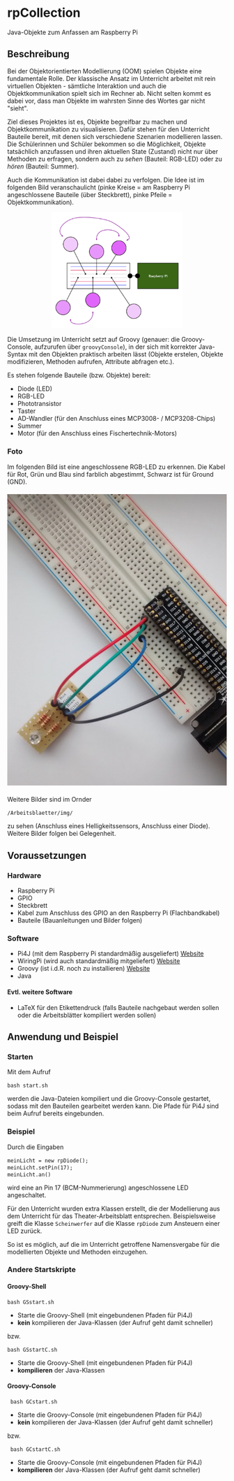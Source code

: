 # rpCollection
Java-Objekte zum Anfassen am Raspberry Pi

## Beschreibung
Bei der Objektorientierten Modellierung (OOM) spielen Objekte eine fundamentale Rolle. Der klassische Ansatz im Unterricht arbeitet mit rein virtuellen Objekten - sämtliche Interaktion und auch die Objektkommunikation spielt sich im Rechner ab. Nicht selten kommt es dabei vor, dass man Objekte im wahrsten Sinne des Wortes gar nicht "sieht".

Ziel dieses Projektes ist es, Objekte begreifbar zu machen und Objektkommunikation zu visualisieren. Dafür stehen für den Unterricht Bauteile bereit, mit denen sich verschiedene Szenarien modellieren lassen. Die Schülerinnen und Schüler bekommen so die Möglichkeit, Objekte tatsächlich anzufassen und ihren aktuellen State (Zustand) nicht nur über Methoden zu erfragen, sondern auch zu *sehen* (Bauteil: RGB-LED) oder zu *hören* (Bauteil: Summer). 

Auch die Kommunikation ist dabei dabei zu verfolgen. Die Idee ist im folgenden Bild veranschaulicht (pinke Kreise = am Raspberry Pi angeschlossene Bauteile (über Steckbrett), pinke Pfeile = Objektkommunikation).

<div align="center">
<img src="ReadMe/objektkommunikation_am_Raspberry_Pi.png" alt="Objektkommunikation der Bauteile am Raspberry Pi" width="300px">
</div>

Die Umsetzung im Unterricht setzt auf Groovy (genauer: die Groovy-Console, aufzurufen über `groovyConsole`), in der sich mit korrekter Java-Syntax mit den Objekten praktisch arbeiten lässt (Objekte erstelen, Objekte modifizieren, Methoden aufrufen, Attribute abfragen etc.).

Es stehen folgende Bauteile (bzw. Objekte) bereit:

* Diode (LED)
* RGB-LED 
* Phototransistor 
* Taster
* AD-Wandler (für den Anschluss eines MCP3008- / MCP3208-Chips)
* Summer
* Motor (für den Anschluss eines Fischertechnik-Motors)

### Foto
Im folgenden Bild ist eine angeschlossene RGB-LED zu erkennen. Die Kabel für Rot, Grün und Blau sind farblich abgestimmt, Schwarz ist für Ground (GND).  

<div align="center" style="margin-top:20px;margin-bottom:20px">
<img src="ReadMe/rgb_led_raspberry_pi_gpio.jpg" alt="Angeschlossene RGB-LED am Raspberry Pi" width="600px">
</div>

Weitere Bilder sind im Ornder

    /Arbeitsblaetter/img/
    
zu sehen (Anschluss eines Helligkeitssensors, Anschluss einer Diode). Weitere Bilder folgen bei Gelegenheit.

## Voraussetzungen
### Hardware
* Raspberry Pi
* GPIO
* Steckbrett
* Kabel zum Anschluss des GPIO an den Raspberry Pi (Flachbandkabel)
* Bauteile (Bauanleitungen und Bilder folgen)

### Software
* Pi4J (mit dem Raspberry Pi standardmäßig ausgeliefert) [Website](http://pi4j.com)
* WiringPi (wird auch standardmäßig mitgeliefert) [Website](http://wiringpi.com/)
* Groovy (ist i.d.R. noch zu installieren) [Website](http://groovy-lang.org/)
* Java

#### Evtl. weitere Software
* LaTeX für den Etikettendruck (falls Bauteile nachgebaut werden sollen oder die Arbeitsblätter kompiliert werden sollen)

## Anwendung und Beispiel

### Starten

Mit dem Aufruf 

    bash start.sh
    
werden die Java-Dateien kompiliert und die Groovy-Console gestartet, sodass mit den Bauteilen gearbeitet werden kann. Die Pfade für Pi4J sind beim Aufruf bereits eingebunden.

### Beispiel
Durch die Eingaben

    meinLicht = new rpDiode();
    meinLicht.setPin(17);
    meinLicht.an()
    
wird eine an Pin 17 (BCM-Nummerierung) angeschlossene LED angeschaltet.

Für den Unterricht wurden extra Klassen erstellt, die der Modellierung aus dem Unterricht für das Theater-Arbeitsblatt entsprechen. Beispielsweise greift die Klasse `Scheinwerfer` auf die Klasse `rpDiode` zum Ansteuern einer LED zurück. 

So ist es möglich, auf die im Unterricht getroffene Namensvergabe für die modellierten Objekte und Methoden einzugehen.
    
### Andere Startskripte

#### Groovy-Shell

    bash GSstart.sh
    
* Starte die Groovy-Shell (mit eingebundenen Pfaden für Pi4J)
* **kein** kompilieren der Java-Klassen (der Aufruf geht damit schneller)

bzw.

    bash GSstartC.sh
     
* Starte die Groovy-Shell (mit eingebundenen Pfaden für Pi4J)
* **kompilieren** der Java-Klassen

#### Groovy-Console

     bash GCstart.sh
     
* Starte die Groovy-Console (mit eingebundenen Pfaden für Pi4J)
* **kein** kompilieren der Java-Klassen (der Aufruf geht damit schneller)

bzw.

     bash GCstartC.sh
     
* Starte die Groovy-Console (mit eingebundenen Pfaden für Pi4J)
* **kompilieren** der Java-Klassen (der Aufruf geht damit schneller)


 

